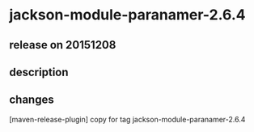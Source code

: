 # jackson-module-paranamer-2.6.4

## release on 20151208

## description

## changes

[maven-release-plugin] copy for tag jackson-module-paranamer-2.6.4

